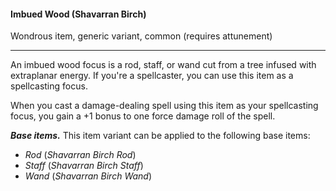 #### Imbued Wood (Shavarran Birch)

Wondrous item, generic variant, common (requires attunement)

---

An imbued wood focus is a rod, staff, or wand cut from a tree infused with extraplanar energy. If you're a spellcaster, you can use this item as a spellcasting focus.

When you cast a damage-dealing spell using this item as your spellcasting focus, you gain a +1 bonus to one force damage roll of the spell.

***Base items.*** This item variant can be applied to the following base items:

- *Rod* (*Shavarran Birch Rod*)
- *Staff* (*Shavarran Birch Staff*)
- *Wand* (*Shavarran Birch Wand*)



